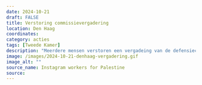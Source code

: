 ```yaml
---
date: 2024-10-21
draft: FALSE
title: Verstoring commissievergadering
location: Den Haag
coordinates: 
category: acties
tags: [Tweede Kamer]
description: "Meerdere mensen verstoren een vergadeing van de defensiecommissie van de Tweede Kamer. Ze spreken zich uit tegen het voorgestelde wapencontract met Israelische wapenfabrikant Rafael, ter waarde van €250 miljoen. "
image: /images/2024-10-21-denhaag-vergadering.gif
image_alt: ""
source_name: Instagram workers for Palestine
source: 
---
```

